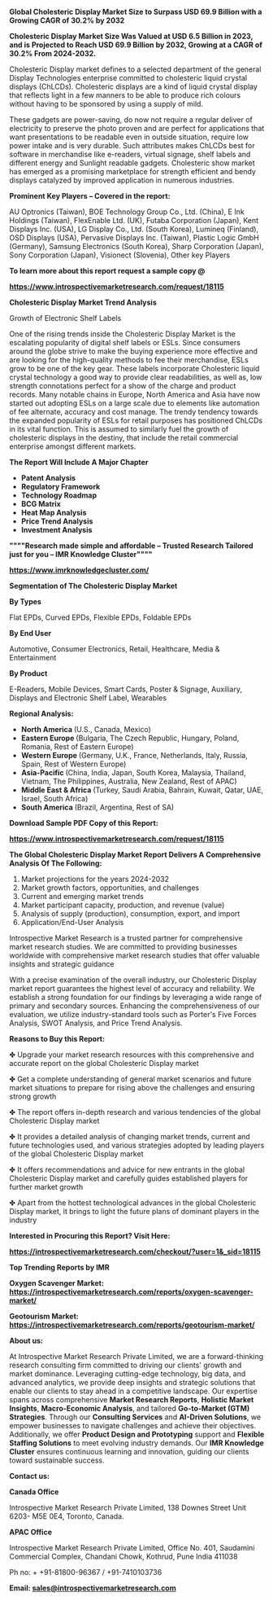 <p><strong>Global Cholesteric Display Market Size to Surpass USD 69.9 Billion with a Growing CAGR of 30.2% by 2032</strong></p>
<p><strong>Cholesteric Display Market Size Was Valued at USD 6.5 Billion in 2023, and is Projected to Reach USD 69.9 Billion by 2032, Growing at a CAGR of 30.2% From 2024-2032.</strong></p>
<p>Cholesteric Display market defines to a selected department of the general Display Technologies enterprise committed to cholesteric liquid crystal displays (ChLCDs). Cholesteric displays are a kind of liquid crystal display that reflects light in a few manners to be able to produce rich colours without having to be sponsored by using a supply of mild.</p>
<p>These gadgets are power-saving, do now not require a regular deliver of electricity to preserve the photo proven and are perfect for applications that want presentations to be readable even in outside situation, require low power intake and is very durable. Such attributes makes ChLCDs best for software in merchandise like e-readers, virtual signage, shelf labels and different energy and Sunlight readable gadgets. Cholesteric show market has emerged as a promising marketplace for strength efficient and bendy displays catalyzed by improved application in numerous industries.</p>
<p><strong>Prominent Key Players &ndash; Covered in the report:</strong></p>
<p>AU Optronics (Taiwan), BOE Technology Group Co., Ltd. (China), E Ink Holdings (Taiwan), FlexEnable Ltd. (UK), Futaba Corporation (Japan), Kent Displays Inc. (USA), LG Display Co., Ltd. (South Korea), Lumineq (Finland), OSD Displays (USA), Pervasive Displays Inc. (Taiwan), Plastic Logic GmbH (Germany), Samsung Electronics (South Korea), Sharp Corporation (Japan), Sony Corporation (Japan), Visionect (Slovenia), Other key Players</p>
<p><strong>To learn more about this report request a sample copy @</strong></p>
<p><a href="https://www.introspectivemarketresearch.com/request/18115"><strong>https://www.introspectivemarketresearch.com/request/18115</strong></a></p>
<p><strong>Cholesteric Display Market Trend Analysis</strong></p>
<p>Growth of Electronic Shelf Labels</p>
<p>One of the rising trends inside the Cholesteric Display Market is the escalating popularity of digital shelf labels or ESLs. Since consumers around the globe strive to make the buying experience more effective and are looking for the high-quality methods to fee their merchandise, ESLs grow to be one of the key gear. These labels incorporate Cholesteric liquid crystal technology a good way to provide clear readabilities, as well as, low strength connotations perfect for a show of the charge and product records. Many notable chains in Europe, North America and Asia have now started out adopting ESLs on a large scale due to elements like automation of fee alternate, accuracy and cost manage. The trendy tendency towards the expanded popularity of ESLs for retail purposes has positioned ChLCDs in its vital function. This is assumed to similarly fuel the growth of cholesteric displays in the destiny, that include the retail commercial enterprise amongst different markets.</p>
<p><strong>The Report Will Include A Major Chapter</strong></p>
<ul>
<li><strong>Patent Analysis</strong></li>
<li><strong>Regulatory Framework</strong></li>
<li><strong>Technology Roadmap</strong></li>
<li><strong>BCG Matrix</strong></li>
<li><strong>Heat Map Analysis</strong></li>
<li><strong>Price Trend Analysis</strong></li>
<li><strong>Investment Analysis</strong></li>
</ul>
<p><strong>""""Research made simple and affordable &ndash; Trusted Research Tailored just for you &ndash; IMR Knowledge Cluster""""</strong></p>
<p><a href="https://www.imrknowledgecluster.com/"><strong>https://www.imrknowledgecluster.com/</strong></a></p>
<p><strong>Segmentation of The Cholesteric Display Market</strong></p>
<p><strong>By Types</strong></p>
<p>Flat EPDs, Curved EPDs, Flexible EPDs, Foldable EPDs</p>
<p><strong>By End User</strong></p>
<p>Automotive, Consumer Electronics, Retail, Healthcare, Media &amp; Entertainment</p>
<p><strong>By Product</strong></p>
<p>E-Readers, Mobile Devices, Smart Cards, Poster &amp; Signage, Auxiliary, Displays and Electronic Shelf Label, Wearables</p>
<p><strong>Regional Analysis:</strong></p>
<ul>
<li><strong>North America&nbsp;</strong>(U.S., Canada, Mexico)</li>
<li><strong>Eastern Europe&nbsp;</strong>(Bulgaria, The Czech Republic, Hungary, Poland, Romania, Rest of Eastern Europe)</li>
<li><strong>Western Europe&nbsp;</strong>(Germany, U.K., France, Netherlands, Italy, Russia, Spain, Rest of Western Europe)</li>
<li><strong>Asia-Pacific&nbsp;</strong>(China, India, Japan, South Korea, Malaysia, Thailand, Vietnam, The Philippines, Australia, New Zealand, Rest of APAC)</li>
<li><strong>Middle East &amp; Africa&nbsp;</strong>(Turkey, Saudi Arabia, Bahrain, Kuwait, Qatar, UAE, Israel, South Africa)</li>
<li><strong>South America&nbsp;</strong>(Brazil, Argentina, Rest of SA)</li>
</ul>
<p><strong>Download Sample PDF Copy of this Report:</strong></p>
<p><a href="https://www.introspectivemarketresearch.com/request/18115"><strong>https://www.introspectivemarketresearch.com/request/18115</strong></a></p>
<p><strong>The Global Cholesteric Display Market Report Delivers A Comprehensive Analysis Of The Following:</strong></p>
<ol>
<li>Market projections for the years 2024-2032</li>
<li>Market growth factors, opportunities, and challenges</li>
<li>Current and emerging market trends</li>
<li>Market participant capacity, production, and revenue (value)</li>
<li>Analysis of supply (production), consumption, export, and import</li>
<li>Application/End-User Analysis</li>
</ol>
<p>Introspective Market Research is a trusted partner for comprehensive market research studies. We are committed to providing businesses worldwide with comprehensive market research studies that offer valuable insights and strategic guidance</p>
<p>With a precise examination of the overall industry, our Cholesteric Display market report guarantees the highest level of accuracy and reliability. We establish a strong foundation for our findings by leveraging a wide range of primary and secondary sources. Enhancing the comprehensiveness of our evaluation, we utilize industry-standard tools such as Porter's Five Forces Analysis, SWOT Analysis, and Price Trend Analysis.</p>
<p><strong>Reasons to Buy this Report:</strong></p>
<p>✤ Upgrade your market research resources with this comprehensive and accurate report on the global Cholesteric Display market</p>
<p>✤ Get a complete understanding of general market scenarios and future market situations to prepare for rising above the challenges and ensuring strong growth</p>
<p>✤ The report offers in-depth research and various tendencies of the global Cholesteric Display market</p>
<p>✤ It provides a detailed analysis of changing market trends, current and future technologies used, and various strategies adopted by leading players of the global Cholesteric Display market</p>
<p>✤ It offers recommendations and advice for new entrants in the global Cholesteric Display market and carefully guides established players for further market growth</p>
<p>✤ Apart from the hottest technological advances in the global Cholesteric Display market, it brings to light the future plans of dominant players in the industry</p>
<p><strong>Interested in Procuring this Report? Visit Here:</strong></p>
<p><a href="https://introspectivemarketresearch.com/checkout/?user=1&amp;_sid=18115"><strong>https://introspectivemarketresearch.com/checkout/?user=1&amp;_sid=18115</strong></a></p>
<p><strong>Top Trending Reports by IMR</strong></p>
<p><strong>Oxygen Scavenger Market: </strong><a href="https://introspectivemarketresearch.com/reports/oxygen-scavenger-market/"><strong>https://introspectivemarketresearch.com/reports/oxygen-scavenger-market/</strong></a></p>
<p><strong>Geotourism Market: </strong><a href="https://introspectivemarketresearch.com/reports/geotourism-market/"><strong>https://introspectivemarketresearch.com/reports/geotourism-market/</strong></a></p>
<p><strong>About us:</strong></p>
<p>At Introspective Market Research Private Limited, we are a forward-thinking research consulting firm committed to driving our clients' growth and market dominance. Leveraging cutting-edge technology, big data, and advanced analytics, we provide deep insights and strategic solutions that enable our clients to stay ahead in a competitive landscape. Our expertise spans across comprehensive&nbsp;<strong>Market Research Reports</strong>,&nbsp;<strong>Holistic Market Insights</strong>,&nbsp;<strong>Macro-Economic Analysis</strong>, and tailored&nbsp;<strong>Go-to-Market (GTM) Strategies</strong>. Through our&nbsp;<strong>Consulting Services</strong>&nbsp;and&nbsp;<strong>AI-Driven Solutions</strong>, we empower businesses to navigate challenges and achieve their objectives. Additionally, we offer&nbsp;<strong>Product Design and Prototyping</strong>&nbsp;support and&nbsp;<strong>Flexible Staffing Solutions</strong>&nbsp;to meet evolving industry demands. Our&nbsp;<strong>IMR Knowledge Cluster</strong>&nbsp;ensures continuous learning and innovation, guiding our clients toward sustainable success.</p>
<p><strong>Contact us:</strong></p>
<p><strong>Canada Office</strong></p>
<p>Introspective Market Research Private Limited, 138 Downes Street Unit 6203- M5E 0E4, Toronto, Canada.</p>
<p><strong>APAC Office</strong></p>
<p>Introspective Market Research Private Limited, Office No. 401, Saudamini Commercial Complex, Chandani Chowk, Kothrud, Pune India 411038</p>
<p>Ph no: + +91-81800-96367 / +91-7410103736</p>
<p><strong>Email:&nbsp;</strong><a href="https://wordhtml.com/"><strong>sales@introspectivemarketresearch.com</strong></a></p>
